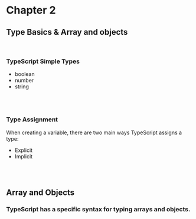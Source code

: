 # Chapter 2

## Type Basics & Array and objects

<br />

<h3>TypeScript Simple Types</h3>
<ul>
    <li>boolean</li>
    <li>number</li>
    <li>string</li>
</ul>

<br />
<br />

<h3>Type Assignment</h3>
<p>When creating a variable, there are two main ways TypeScript assigns a type:</p>
<ul>
    <li>Explicit</li>
    <li>Implicit</li>
</ul>


<br />
<br />

## Array and Objects

<h3>TypeScript has a specific syntax for typing arrays and objects.</h3>